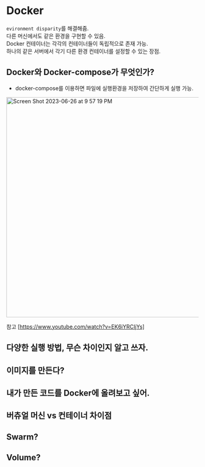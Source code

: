 # Docker
`evironment disparity`를 해결해줌.  
다른 머신에서도 같은 환경을 구현할 수 있음.  
Docker 컨테이너는 각각의 컨테이너들이 독립적으로 존재 가능.  
하나의 같은 서버에서 각기 다른 환경 컨테이너를 설정할 수 있는 장점.    

## Docker와 Docker-compose가 무엇인가?
- docker-compose를 이용하면 파일에 실행환경을 저장하여 간단하게 실행 가능.
<img width="577" alt="Screen Shot 2023-06-26 at 9 57 19 PM" src="https://github.com/mae-noh/TIL/assets/65100355/96f5e3bf-42ea-43b1-93a4-17f0c7f3a62c">  
  
참고 [https://www.youtube.com/watch?v=EK6iYRCIjYs]

## 다양한 실행 방법, 무슨 차이인지 알고 쓰자.

## 이미지를 만든다?

## 내가 만든 코드를 Docker에 올려보고 싶어.

## 버츄얼 머신 vs 컨테이너 차이점

## Swarm?

## Volume?
